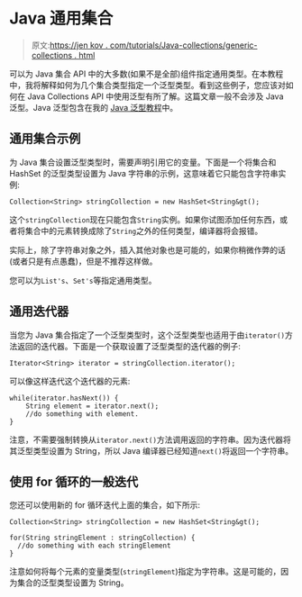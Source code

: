 # Java 通用集合

> 原文:[https://jen kov . com/tutorials/Java-collections/generic-collections . html](https://jenkov.com/tutorials/java-collections/generic-collections.html)

可以为 Java 集合 API 中的大多数(如果不是全部)组件指定通用类型。在本教程中，我将解释如何为几个集合类型指定一个泛型类型。看到这些例子，您应该对如何在 Java Collections API 中使用泛型有所了解。这篇文章一般不会涉及 Java 泛型。Java 泛型包含在我的
[Java 泛型教程](/java-generics/index.html)中。

## 通用集合示例

为 Java 集合设置泛型类型时，需要声明引用它的变量。下面是一个将集合和 HashSet 的泛型类型设置为 Java 字符串的示例，这意味着它只能包含字符串实例:

```
Collection<String> stringCollection = new HashSet<String&gt();

```

这个`stringCollection`现在只能包含`String`实例。如果你试图添加任何东西，或者将集合中的元素转换成除了`String`之外的任何类型，编译器将会报错。

实际上，除了字符串对象之外，插入其他对象也是可能的，如果你稍微作弊的话(或者只是有点愚蠢)，但是不推荐这样做。

您可以为`List's`、`Set's`等指定通用类型。

## 通用迭代器

当您为 Java 集合指定了一个泛型类型时，这个泛型类型也适用于由`iterator()`方法返回的迭代器。下面是一个获取设置了泛型类型的迭代器的例子:

```
Iterator<String> iterator = stringCollection.iterator();

```

可以像这样迭代这个迭代器的元素:

```
while(iterator.hasNext()) {
    String element = iterator.next();
    //do something with element.
}

```

注意，不需要强制转换从`iterator.next()`方法调用返回的字符串。因为迭代器将其泛型类型设置为 String，所以 Java 编译器已经知道`next()`将返回一个字符串。

## 使用 for 循环的一般迭代

您还可以使用新的 for 循环迭代上面的集合，如下所示:

```
Collection<String> stringCollection = new HashSet<String&gt();

for(String stringElement : stringCollection) {
  //do something with each stringElement    
}

```

注意如何将每个元素的变量类型(`stringElement`)指定为字符串。这是可能的，因为集合的泛型类型设置为 String。